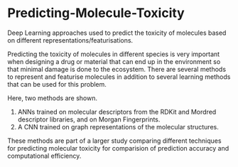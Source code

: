 # Predicting-Molecule-Toxicity
Deep Learning approaches used to predict the toxicity of molecules based on different representations/featurisations. 

Predicting the toxicity of molecules in different species is very important when designing a drug or material that can end up in the environment so that minimal damage is done to the ecosystem. There are several methods to represent and featurise molecules in addition to several learning methods that can be used for this problem. 

Here, two methods are shown. 

1. ANNs trained on molecular descriptors from the RDKit and Mordred descriptor libraries, and on Morgan Fingerprints. 
2. A CNN trained on graph representations of the molecular structures. 

These methods are part of a larger study comparing different techniques for predicting molecular toxicity for comparision of prediction accuracy and computational efficiency. 
